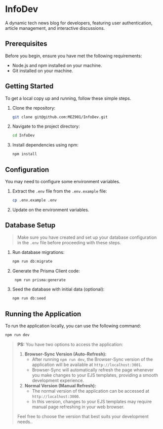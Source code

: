 # InfoDev

A dynamic tech news blog for developers, featuring user authentication, article management, and interactive discussions.

## Prerequisites

Before you begin, ensure you have met the following requirements:

- Node.js and npm installed on your machine.
- Git installed on your machine.

## Getting Started

To get a local copy up and running, follow these simple steps.

1. Clone the repository:
    ```bash
    git clone git@github.com:MEZ901/InfoDev.git
    ```
2. Navigate to the project directory:
   ```bash
   cd InfoDev
   ```
3. Install dependencies using npm:
    ```bash
    npm install
    ```

## Configuration

You may need to configure some environment variables.

1. Extract the `.env` file from the `.env.example` file:
   ```bash
   cp .env.example .env
   ```
2. Update on the environment variables.
   
## Database Setup

> Make sure you have created and set up your database configuration in the `.env` file before proceeding with these steps.

1. Run database migrations:

    ```bash
    npm run db:migrate
    ```
2. Generate the Prisma Client code:
   ```bash
    npm run prisma:generate
    ```
3. Seed the database with initial data (optional):
    ```bash
    npm run db:seed
    ```

## Running the Application

To run the application locally, you can use the following command:

```bash
npm run dev
```

> **PS:** You have two options to access the application:
>   1. **Browser-Sync Version (Auto-Refresh):**
>       - After running `npm run dev`, the Browser-Sync version of the application will be available at `http://localhost:3001`.
>       - Browser-Sync will automatically refresh the page whenever you make changes to your EJS templates, providing a smooth development experience.
>   2. **Normal Version (Manual Refresh):**
>       - The normal version of the application can be accessed at `http://localhost:3000`.
>       - In this version, changes to your EJS templates may require manual page refreshing in your web browser.
>
> Feel free to choose the version that best suits your development needs..

